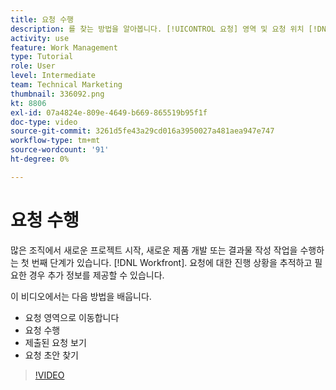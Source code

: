 ```yaml
---
title: 요청 수행
description: 를 찾는 방법을 알아봅니다. [!UICONTROL 요청] 영역 및 요청 위치 [!DNL  Workfront]. 그런 다음 제출된 및 초안 요청을 보는 방법을 알아봅니다.
activity: use
feature: Work Management
type: Tutorial
role: User
level: Intermediate
team: Technical Marketing
thumbnail: 336092.png
kt: 8806
exl-id: 07a4824e-809e-4649-b669-865519b95f1f
doc-type: video
source-git-commit: 3261d5fe43a29cd016a3950027a481aea947e747
workflow-type: tm+mt
source-wordcount: '91'
ht-degree: 0%

---
```


# 요청 수행

많은 조직에서 새로운 프로젝트 시작, 새로운 제품 개발 또는 결과물 작성 작업을 수행하는 첫 번째 단계가 있습니다. [!DNL Workfront]. 요청에 대한 진행 상황을 추적하고 필요한 경우 추가 정보를 제공할 수 있습니다.

이 비디오에서는 다음 방법을 배웁니다.

* 요청 영역으로 이동합니다
* 요청 수행
* 제출된 요청 보기
* 요청 초안 찾기

>[!VIDEO](https://video.tv.adobe.com/v/336092/?quality=12&learn=on)
